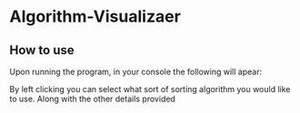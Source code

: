 # Algorithm-Visualizaer

## How to use

Upon running the program, in your console the following will apear:




By left clicking you can select what sort of sorting algorithm you would like to use. Along with the other details provided
